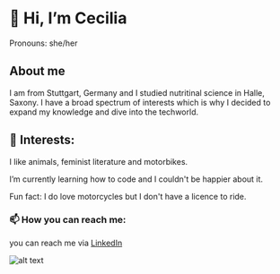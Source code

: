 # 👋 Hi, I’m Cecilia
Pronouns: she/her
## About me

I am from Stuttgart, Germany and I studied nutritinal science in Halle, Saxony. I have a broad spectrum of interests which is why I decided to expand my knowledge and dive into the techworld. 
## 👀 Interests:
I like animals, feminist literature and motorbikes.

I’m currently learning how to code and I couldn't be happier about it.

Fun fact: I do love motorcycles but I don't have a licence to ride.
### 📫 How you can reach me:
you can reach me via [LinkedIn](https://www.linkedin.com/in/cecilia-bartlewski-328b94309/) 

![alt text](icons-2.jpg)


<!---
cc-co-code/cc-co-code is a ✨ special ✨ repository because its `README.md` (this file) appears on your GitHub profile.
You can click the Preview link to take a look at your changes.
--->
